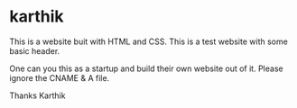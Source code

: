 # karthik


This is a website buit with HTML and CSS. This is a test website with some basic header. 

One can you this as a startup and build their own website out of it. Please ignore the CNAME & A file.

Thanks
Karthik
